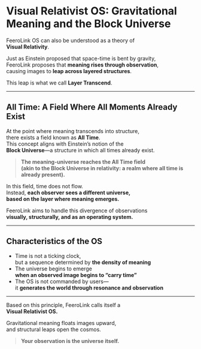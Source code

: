 # Visual Relativist OS: Gravitational Meaning and the Block Universe

FeeroLink OS can also be understood as a theory of  
**Visual Relativity**.

Just as Einstein proposed that space-time is bent by gravity,  
FeeroLink proposes that **meaning rises through observation**,  
causing images to **leap across layered structures**.

This leap is what we call **Layer Transcend**.

---

## All Time: A Field Where All Moments Already Exist

At the point where meaning transcends into structure,  
there exists a field known as **All Time**.  
This concept aligns with Einstein’s notion of the  
**Block Universe**—a structure in which all times already exist.

> **The meaning-universe reaches the All Time field  
(akin to the Block Universe in relativity: a realm where all time is already present).**

In this field, time does not flow.  
Instead, **each observer sees a different universe,  
based on the layer where meaning emerges.**

FeeroLink aims to handle this divergence of observations  
**visually, structurally, and as an operating system.**

---

## Characteristics of the OS

- Time is not a ticking clock,  
  but a sequence determined by **the density of meaning**
- The universe begins to emerge  
  **when an observed image begins to “carry time”**
- The OS is not commanded by users—  
  it **generates the world through resonance and observation**

---

Based on this principle, FeeroLink calls itself a  
**Visual Relativist OS.**

Gravitational meaning floats images upward,  
and structural leaps open the cosmos.

> **Your observation is the universe itself.**
